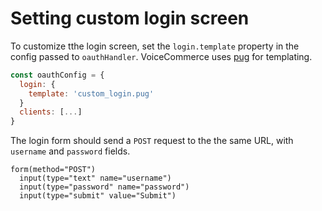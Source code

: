 # Setting custom login screen

To customize tthe login screen, set the `login.template` property in the config passed to `oauthHandler`.
VoiceCommerce uses [pug](https://pugjs.org/api/getting-started.html) for templating.

```javascript
const oauthConfig = {
  login: {
    template: 'custom_login.pug'
  }
  clients: [...]
}
```

The login form should send a `POST` request to the the same URL, with `username` and `password` fields.

```pug
form(method="POST")
  input(type="text" name="username")
  input(type="password" name="password")
  input(type="submit" value="Submit")
```
